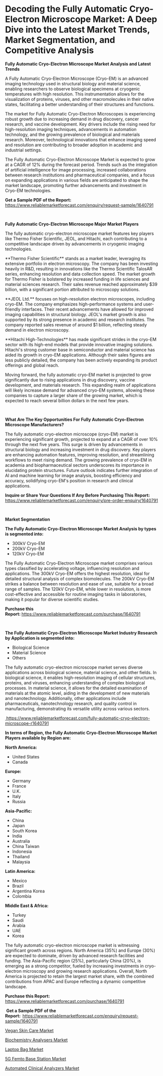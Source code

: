 <p><h1>Decoding the Fully Automatic Cryo-Electron Microscope Market: A Deep Dive into the Latest Market Trends, Market Segmentation, and Competitive Analysis</h1></p><p><strong>Fully Automatic Cryo-Electron Microscope Market Analysis and Latest Trends</strong></p>
<p><p>A Fully Automatic Cryo-Electron Microscope (Cryo-EM) is an advanced imaging technology used in structural biology and material science, enabling researchers to observe biological specimens at cryogenic temperatures with high resolution. This instrumentation allows for the visualization of proteins, viruses, and other macromolecules in their native states, facilitating a better understanding of their structures and functions.</p><p>The market for Fully Automatic Cryo-Electron Microscopes is experiencing robust growth due to increasing demand in drug discovery, cancer research, and vaccine development. Key drivers include the rising need for high-resolution imaging techniques, advancements in automation technology, and the growing prevalence of biological and materials research. Moreover, technological innovations that enhance imaging speed and resolution are contributing to broader adoption in academic and industrial settings.</p><p>The Fully Automatic Cryo-Electron Microscope Market is expected to grow at a CAGR of 12% during the forecast period. Trends such as the integration of artificial intelligence for image processing, increased collaborations between research institutions and pharmaceutical companies, and a focus on expanding applications in various fields are anticipated to shape the market landscape, promoting further advancements and investment in Cryo-EM technologies.</p></p>
<p><strong>Get a Sample PDF of the Report:&nbsp;</strong> <a href="https://www.reliablemarketforecast.com/enquiry/request-sample/1640791?utm_campaign=1283&utm_medium=2&utm_source=Github&utm_content=ia&utm_term=25092024&utm_id=fully-automatic-cryo-electron-microscope">https://www.reliablemarketforecast.com/enquiry/request-sample/1640791</a></p>
<p>&nbsp;</p>
<p><strong>Fully Automatic Cryo-Electron Microscope Major Market Players</strong></p>
<p><p>The fully automatic cryo-electron microscope market features key players like Thermo Fisher Scientific, JEOL, and Hitachi, each contributing to a competitive landscape driven by advancements in cryogenic imaging technologies.</p><p>**Thermo Fisher Scientific** stands as a market leader, leveraging its extensive portfolio in electron microscopy. The company has been investing heavily in R&D, resulting in innovations like the Thermo Scientific TalosAR series, enhancing resolution and data collection speed. The market growth for Thermo Fisher is bolstered by increased funding in life sciences and material sciences research. Their sales revenue reached approximately $39 billion, with a significant portion attributed to microscopy solutions.</p><p>**JEOL Ltd.** focuses on high-resolution electron microscopes, including cryo-EM. The company emphasizes high-performance systems and user-friendly interfaces. Their recent advancements have allowed for improved imaging capabilities in structural biology. JEOL's market growth is also supported by its strong presence in academic and research institutes. The company reported sales revenue of around $1 billion, reflecting steady demand in electron microscopy.</p><p>**Hitachi High-Technologies** has made significant strides in the cryo-EM sector with its high-end models that provide innovative imaging solutions. Hitachi's strong customer base in semiconductor and material science has aided its growth in cryo-EM applications. Although their sales figures are less publicly detailed, the company has been actively expanding its product offerings and global reach.</p><p>Moving forward, the fully automatic cryo-EM market is projected to grow significantly due to rising applications in drug discovery, vaccine development, and materials research. This expanding realm of applications will likely increase demand for advanced cryo-EM systems, allowing these companies to capture a larger share of the growing market, which is expected to reach several billion dollars in the next few years.</p></p>
<p>&nbsp;</p>
<p><strong>What Are The Key Opportunities For Fully Automatic Cryo-Electron Microscope Manufacturers?</strong></p>
<p><p>The fully automatic cryo-electron microscope (cryo-EM) market is experiencing significant growth, projected to expand at a CAGR of over 10% through the next five years. This surge is driven by advancements in structural biology and increasing investment in drug discovery. Key players are enhancing automation features, improving resolution, and streamlining workflows to meet rising demand. The growing prevalence of cryo-EM in academia and biopharmaceutical sectors underscores its importance in elucidating protein structures. Future outlook indicates further integration of AI and machine learning for image analysis, boosting efficiency and accuracy, solidifying cryo-EM's position in research and clinical applications.</p></p>
<p><strong>Inquire or Share Your Questions If Any Before Purchasing This Report:</strong> <a href="https://www.reliablemarketforecast.com/enquiry/pre-order-enquiry/1640791?utm_campaign=1283&utm_medium=2&utm_source=Github&utm_content=ia&utm_term=25092024&utm_id=fully-automatic-cryo-electron-microscope">https://www.reliablemarketforecast.com/enquiry/pre-order-enquiry/1640791</a></p>
<p>&nbsp;</p>
<p><strong>Market Segmentation</strong></p>
<p><strong>The Fully Automatic Cryo-Electron Microscope Market Analysis by types is segmented into:</strong></p>
<p><ul><li>300kV Cryo-EM</li><li>200kV Cryo-EM</li><li>120kV Cryo-EM</li></ul></p>
<p><p>The Fully Automatic Cryo-Electron Microscope market comprises various types classified by accelerating voltage, influencing resolution and applications. The 300kV Cryo-EM offers the highest resolution, ideal for detailed structural analysis of complex biomolecules. The 200kV Cryo-EM strikes a balance between resolution and ease of use, suitable for a broad range of samples. The 120kV Cryo-EM, while lower in resolution, is more cost-effective and accessible for routine imaging tasks in laboratories, making it popular for diverse scientific studies.</p></p>
<p><strong>Purchase this Report:&nbsp;</strong><a href="https://www.reliablemarketforecast.com/purchase/1640791?utm_campaign=1283&utm_medium=2&utm_source=Github&utm_content=ia&utm_term=25092024&utm_id=fully-automatic-cryo-electron-microscope">https://www.reliablemarketforecast.com/purchase/1640791</a></p>
<p>&nbsp;</p>
<p><strong>The Fully Automatic Cryo-Electron Microscope Market Industry Research by Application is segmented into:</strong></p>
<p><ul><li>Biological Science</li><li>Material Science</li><li>Others</li></ul></p>
<p><p>The fully automatic cryo-electron microscope market serves diverse applications across biological science, material science, and other fields. In biological science, it enables high-resolution imaging of cellular structures, proteins, and viruses, enhancing understanding of complex biological processes. In material science, it allows for the detailed examination of materials at the atomic level, aiding in the development of new materials and nanotechnology. Additionally, other applications include pharmaceuticals, nanotechnology research, and quality control in manufacturing, demonstrating its versatile utility across various sectors.</p></p>
<p><a href="https://www.reliablemarketforecast.com/fully-automatic-cryo-electron-microscope-r1640791?utm_campaign=1283&utm_medium=2&utm_source=Github&utm_content=ia&utm_term=25092024&utm_id=fully-automatic-cryo-electron-microscope">&nbsp;https://www.reliablemarketforecast.com/fully-automatic-cryo-electron-microscope-r1640791</a></p>
<p><strong>In terms of Region, the Fully Automatic Cryo-Electron Microscope Market Players available by Region are:</strong></p>
<p>
    <p> <strong> North America: </strong>
        <ul>
            <li>United States</li>
            <li>Canada</li>
        </ul>
        </p> 
    <p> <strong> Europe: </strong>
        <ul>
            <li>Germany</li>
            <li>France</li>
            <li>U.K.</li>
            <li>Italy</li>
            <li>Russia</li>
        </ul>
        </p> 
    <p> <strong> Asia-Pacific: </strong>
        <ul>
            <li>China</li>
            <li>Japan</li>
            <li>South Korea</li>
            <li>India</li>
            <li>Australia</li>
            <li>China Taiwan</li>
            <li>Indonesia</li>
            <li>Thailand</li>
            <li>Malaysia</li>
        </ul>
        </p> 
    <p> <strong> Latin America: </strong>
        <ul>
            <li>Mexico</li>
            <li>Brazil</li>
            <li>Argentina Korea</li>
            <li>Colombia</li>
        </ul>
        </p> 
    <p> <strong> Middle East & Africa: </strong>
        <ul>
            <li>Turkey</li>
            <li>Saudi</li>
            <li>Arabia</li>
            <li>UAE</li>
            <li>Korea</li>
        </ul>
    </p>
    </p>
<p><p>The fully automatic cryo-electron microscope market is witnessing significant growth across regions. North America (35%) and Europe (30%) are expected to dominate, driven by advanced research facilities and funding. The Asia-Pacific region (25%), particularly China (20%), is emerging as a strong competitor, fueled by increasing investments in cryo-electron microscopy and growing research applications. Overall, North America is projected to retain the largest market share, with the combined contributions from APAC and Europe reflecting a dynamic competitive landscape.</p></p>
<p><strong>Purchase this Report: </strong><a href="https://www.reliablemarketforecast.com/purchase/1640791?utm_campaign=1283&utm_medium=2&utm_source=Github&utm_content=ia&utm_term=25092024&utm_id=fully-automatic-cryo-electron-microscope">https://www.reliablemarketforecast.com/purchase/1640791</a></p>
<p>&nbsp;<strong>Get a Sample PDF of the Report:&nbsp;&nbsp;</strong><a href="https://www.reliablemarketforecast.com/enquiry/request-sample/1640791?utm_campaign=1283&utm_medium=2&utm_source=Github&utm_content=ia&utm_term=25092024&utm_id=fully-automatic-cryo-electron-microscope">https://www.reliablemarketforecast.com/enquiry/request-sample/1640791</a></p>
<p><strong></strong></p>
<p><p><a href="https://issuu.com/reportprime-2/docs/vegan-skin-care-market-size-2030.pp_3ab3d904556a42?utm_campaign=1283&utm_medium=2&utm_source=Github&utm_content=ia&utm_term=25092024&utm_id=fully-automatic-cryo-electron-microscope">Vegan Skin Care Market</a></p><p><a href="https://www.linkedin.com/pulse/strategic-market-insights-global-biochemistry-analysers-nbfke?trackingId=lszSn4%2FFSh2fk%2B4uTHEMyg%3D%3D&utm_campaign=1283&utm_medium=2&utm_source=Github&utm_content=ia&utm_term=25092024&utm_id=fully-automatic-cryo-electron-microscope">Biochemistry Analysers Market</a></p><p><a href="https://issuu.com/reportprime-2/docs/laptop-bag-market-size-2030.pptx_5042ae1dfbda63?utm_campaign=1283&utm_medium=2&utm_source=Github&utm_content=ia&utm_term=25092024&utm_id=fully-automatic-cryo-electron-microscope">Laptop Bag Market</a></p><p><a href="https://github.com/dringals/Market-Research-Report-List-6/blob/main/5g-femto-base-station-market.md?utm_campaign=1283&utm_medium=2&utm_source=Github&utm_content=ia&utm_term=25092024&utm_id=fully-automatic-cryo-electron-microscope">5G Femto Base Station Market</a></p><p><a href="https://www.linkedin.com/pulse/global-automated-clinical-analyzers-market-sector2024-zi1te?trackingId=vPQMdv3ORFSnLmKXmaQwow%3D%3D&utm_campaign=1283&utm_medium=2&utm_source=Github&utm_content=ia&utm_term=25092024&utm_id=fully-automatic-cryo-electron-microscope">Automated Clinical Analyzers Market</a></p></p>